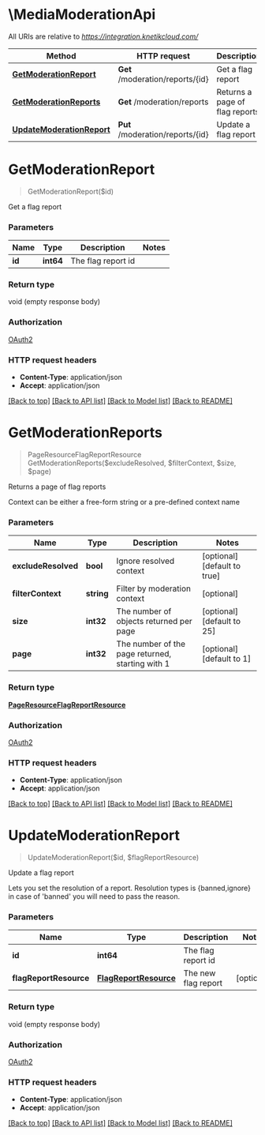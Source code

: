 # \MediaModerationApi

All URIs are relative to *https://integration.knetikcloud.com/*

Method | HTTP request | Description
------------- | ------------- | -------------
[**GetModerationReport**](MediaModerationApi.md#GetModerationReport) | **Get** /moderation/reports/{id} | Get a flag report
[**GetModerationReports**](MediaModerationApi.md#GetModerationReports) | **Get** /moderation/reports | Returns a page of flag reports
[**UpdateModerationReport**](MediaModerationApi.md#UpdateModerationReport) | **Put** /moderation/reports/{id} | Update a flag report


# **GetModerationReport**
> GetModerationReport($id)

Get a flag report


### Parameters

Name | Type | Description  | Notes
------------- | ------------- | ------------- | -------------
 **id** | **int64**| The flag report id | 

### Return type

void (empty response body)

### Authorization

[OAuth2](../README.md#OAuth2)

### HTTP request headers

 - **Content-Type**: application/json
 - **Accept**: application/json

[[Back to top]](#) [[Back to API list]](../README.md#documentation-for-api-endpoints) [[Back to Model list]](../README.md#documentation-for-models) [[Back to README]](../README.md)

# **GetModerationReports**
> PageResourceFlagReportResource GetModerationReports($excludeResolved, $filterContext, $size, $page)

Returns a page of flag reports

Context can be either a free-form string or a pre-defined context name


### Parameters

Name | Type | Description  | Notes
------------- | ------------- | ------------- | -------------
 **excludeResolved** | **bool**| Ignore resolved context | [optional] [default to true]
 **filterContext** | **string**| Filter by moderation context | [optional] 
 **size** | **int32**| The number of objects returned per page | [optional] [default to 25]
 **page** | **int32**| The number of the page returned, starting with 1 | [optional] [default to 1]

### Return type

[**PageResourceFlagReportResource**](PageResource«FlagReportResource».md)

### Authorization

[OAuth2](../README.md#OAuth2)

### HTTP request headers

 - **Content-Type**: application/json
 - **Accept**: application/json

[[Back to top]](#) [[Back to API list]](../README.md#documentation-for-api-endpoints) [[Back to Model list]](../README.md#documentation-for-models) [[Back to README]](../README.md)

# **UpdateModerationReport**
> UpdateModerationReport($id, $flagReportResource)

Update a flag report

Lets you set the resolution of a report. Resolution types is {banned,ignore} in case of 'banned' you will need to pass the reason.


### Parameters

Name | Type | Description  | Notes
------------- | ------------- | ------------- | -------------
 **id** | **int64**| The flag report id | 
 **flagReportResource** | [**FlagReportResource**](FlagReportResource.md)| The new flag report | [optional] 

### Return type

void (empty response body)

### Authorization

[OAuth2](../README.md#OAuth2)

### HTTP request headers

 - **Content-Type**: application/json
 - **Accept**: application/json

[[Back to top]](#) [[Back to API list]](../README.md#documentation-for-api-endpoints) [[Back to Model list]](../README.md#documentation-for-models) [[Back to README]](../README.md)

